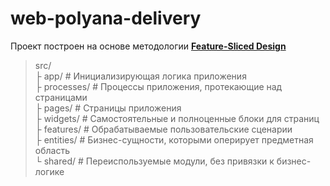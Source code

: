 # web-polyana-delivery

Проект построен на основе методологии 
**[Feature-Sliced Design](https://feature-sliced.design/)**

> src/<br/>
├ app/                    # Инициализирующая логика приложения<br/>
├ processes/              # Процессы приложения, протекающие над страницами<br/>
├ pages/                  # Страницы приложения<br/>
├ widgets/                # Самостоятельные и полноценные блоки для страниц<br/>
├ features/               # Обрабатываемые пользовательские сценарии<br/>
├ entities/               # Бизнес-сущности, которыми оперирует предметная область<br/>
└ shared/                 # Переиспользуемые модули, без привязки к бизнес-логике<br/>

